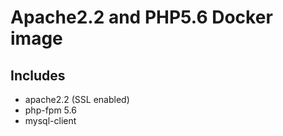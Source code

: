 # Apache2.2 and PHP5.6 Docker image

## Includes

- apache2.2 (SSL enabled)
- php-fpm 5.6
- mysql-client

